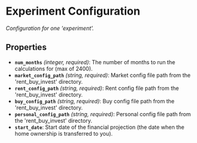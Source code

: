 # Experiment Configuration

*Configuration for one 'experiment'.*

## Properties

- **`num_months`** *(integer, required)*: The number of months to run the calculations for (max of 2400).
- **`market_config_path`** *(string, required)*: Market config file path from the 'rent_buy_invest' directory.
- **`rent_config_path`** *(string, required)*: Rent config file path from the 'rent_buy_invest' directory.
- **`buy_config_path`** *(string, required)*: Buy config file path from the 'rent_buy_invest' directory.
- **`personal_config_path`** *(string, required)*: Personal config file path from the 'rent_buy_invest' directory.
- **`start_date`**: Start date of the financial projection (the date when the home ownership is transferred to you).
